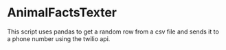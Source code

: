 # AnimalFactsTexter

This script uses pandas to get a random row from a csv file and sends it to a phone number using the twilio api.

